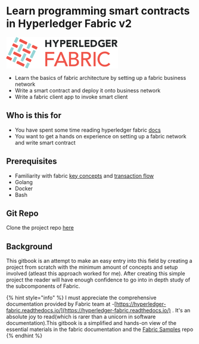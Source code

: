 # Learn programming smart contracts in Hyperledger Fabric v2

![](.gitbook/assets/hyperledger_fabric_logo_color.png)

* Learn the basics of fabric architecture by setting up a fabric business network
* Write a smart contract and deploy it onto business network
* Write a fabric client app to invoke smart client 

## Who is this for

* You have spent some time reading hyperledger fabric [docs](https://hyperledger-fabric.readthedocs.io/)
* You want to get a hands on experience on setting up a fabric network and write smart contract

## Prerequisites

* Familiarity with fabric [key concepts](https://hyperledger-fabric.readthedocs.io/en/release-2.0/key_concepts.html) and [transaction flow](https://hyperledger-fabric.readthedocs.io/en/release-2.0/txflow.html?highlight=transaction%20flow)
* Golang
* Docker
* Bash

## Git Repo

Clone the project repo [here](https://github.com/dibyajyotibehera/voternet)

## Background

This gitbook is an attempt to make an easy entry into this field by creating a project from scratch with the minimum amount of concepts and setup involved \(atleast this approach worked for me\). After creating this simple project the reader will have enough confidence to go into in depth study of the subcomponents of Fabric.

{% hint style="info" %}
I must appreciate the comprehensive documentation provided by Fabric team at -[https://hyperledger-fabric.readthedocs.io/](https://hyperledger-fabric.readthedocs.io/) . It's an absolute joy to read\(which is rarer than a unicorn in software documentation\).This gitbook is a simplified and hands-on view of the essential materials in the fabric documentation and the [Fabric Samples](https://github.com/hyperledger/fabric-samples) repo
{% endhint %}

